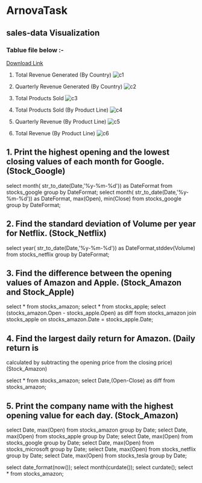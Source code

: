 # ArnovaTask

## sales-data Visualization 

### Tablue file below :-
[Download Link](https://github.com/akshay4699/ArnovaTask/raw/main/Visualizattion1.twbx)

   1. Total Revenue Generated (By Country)
   ![c1](https://user-images.githubusercontent.com/112402869/188328202-cba4b23c-6bdc-4a73-9d73-97996788dd68.PNG)

   
   2. Quarterly Revenue Generated (By Country)
   ![c2](https://user-images.githubusercontent.com/112402869/188328238-a71c6e6c-3bca-441d-9750-02be2d561343.PNG)

   3. Total Products Sold
   ![c3](https://user-images.githubusercontent.com/112402869/188328269-9c4e84a4-e02e-4d31-9f84-2b673085fd79.PNG)

   
   4. Total Products Sold (By Product Line)
   ![c4](https://user-images.githubusercontent.com/112402869/188328286-de3c9e73-3240-4172-a9a8-c89156e72ed2.PNG)

   5. Quarterly Revenue (By Product Line)
   ![c5](https://user-images.githubusercontent.com/112402869/188328297-bd3339a8-d6af-4840-831f-5a4c5ee61fad.PNG)

   6. Total Revenue (By Product Line)
   ![c6](https://user-images.githubusercontent.com/112402869/188328313-227ac79e-ef5c-470d-8c94-2bc4e9398885.PNG)

 
## 1. Print the highest opening and the lowest closing values of each month for Google.(Stock_Google)

select month( str_to_date(Date,'%y-%m-%d')) as DateFormat from stocks_google group by DateFormat;
select  month( str_to_date(Date,'%y-%m-%d')) as DateFormat, max(Open), min(Close) from stocks_google group by DateFormat;


##   2. Find the standard deviation of Volume per year for Netflix. (Stock_Netflix)

select  year( str_to_date(Date,'%y-%m-%d')) as DateFormat,stddev(Volume) from stocks_netflix group by DateFormat;

## 3. Find the difference between the opening values of Amazon and Apple. (Stock_Amazon and Stock_Apple)

select * from stocks_amazon;
select * from stocks_apple;
select (stocks_amazon.Open - stocks_apple.Open) as diff from stocks_amazon join stocks_apple on stocks_amazon.Date = stocks_apple.Date;

##  4. Find the largest daily return for Amazon. (Daily return is
calculated by subtracting the opening price from the closing price) (Stock_Amazon)

 select * from stocks_amazon;
 select Date,(Open-Close) as diff  from stocks_amazon;
 
 ## 5. Print the company name with the highest opening value for each day. (Stock_Amazon)
 
  select Date, max(Open) from stocks_amazon group by Date;
 select Date, max(Open) from stocks_apple group by Date;
 select Date, max(Open) from stocks_google group by Date;
 select Date, max(Open) from stocks_microsoft group by Date;
 select Date, max(Open) from stocks_netflix group by Date;
 select Date, max(Open) from stocks_tesla group by Date;
 
 select date_format(now());
 select month(curdate());
 select curdate();
 select * from stocks_amazon;
